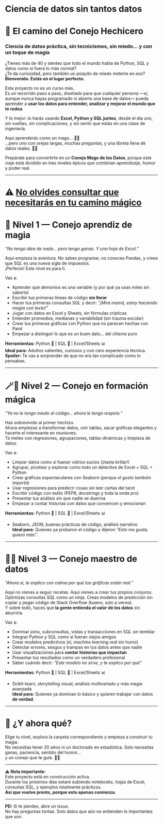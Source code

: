 # **Ciencia de datos sin tantos datos**

# 🐇 El camino del Conejo Hechicero  
### Ciencia de datos práctica, sin tecnicismos, sin miedo... y con un toque de magia

¿Tienes más de 40 y sientes que todo el mundo habla de Python, SQL y datos como si fuera lo más normal?  
¿Te da curiosidad, pero también un poquito de miedo meterte en eso?  
**Bienvenido. Estás en el lugar perfecto.**

Este proyecto no es un curso más.  
Es un recorrido paso a paso, diseñado para que cualquier persona —sí, aunque nunca hayas programado ni abierto una base de datos— pueda aprender a **usar los datos para entender, analizar y mejorar el mundo que te rodea**.

Y lo mejor: lo harás usando **Excel, Python y SQL juntos**, desde el día uno, sin vueltas, sin complicaciones, y sin sentir que estás en una clase de ingeniería.

Aquí aprenderás como un mago... 🧙‍♂️  
...pero uno con orejas largas, muchas preguntas, y una libreta llena de datos reales. 🐇✨

Prepárate para convertirte en un **Conejo Mago de los Datos**, porque este viaje está dividido en tres niveles épicos que combinan aprendizaje, humor y poder real.

---

#  ⚠️ [No olvides consultar que necesitarás en tu camino mágico](../Primeros%20Pasos/)


# 🐰 Nivel 1 — Conejo aprendiz de magia  
*“No tengo idea de nada… pero tengo ganas. Y una hoja de Excel.”*

Aquí empieza la aventura. No sabes programar, no conoces Pandas, y crees que SQL es una nueva sigla de impuestos.  
¡Perfecto! Este nivel es para ti.

Vas a:
- Aprender qué demonios es una variable (y por qué ya usas miles sin saberlo)
- Escribir tus primeras líneas de código **sin llorar**
- Hacer tus primeras consultas SQL y decir: *“¡Mira mamá, estoy haciendo magia con texto!”*
- Jugar con datos en Excel y Sheets, sin fórmulas crípticas
- Entender promedios, medianas y variabilidad (sin trauma escolar)
- Crear tus primeras gráficas con Python que no parecen hechas con Paint
- Empezar a distinguir lo que es un buen dato… del chisme puro

**Herramientas:** Python 🐍 | SQL 🧾 | Excel/Sheets 📊  
**Ideal para:** Adultos valientes, curiosos y con cero experiencia técnica.  
**Spoiler:** Te vas a sorprender de que no era tan complicado como lo pensabas.

---

# 🪄🐇 Nivel 2 — Conejo en formación mágica  
*“Ya no le tengo miedo al código… ahora le tengo respeto.”*

Has sobrevivido al primer hechizo.  
Ahora empiezas a transformar datos, unir tablas, sacar gráficas elegantes y hacerte el interesante en reuniones.  
Te metes con regresiones, agrupaciones, tablas dinámicas y limpieza de datos.

Vas a:
- Limpiar datos como si fueran vidrios sucios (¡hasta brillar!)
- Agrupar, pivotear y explorar como todo un detective de Excel + SQL + Python
- Crear gráficas espectaculares con Seaborn (*porque el gusto también importa*)
- Usar regresiones para predecir cosas sin leer cartas del tarot
- Escribir código con estilo (PEP8, docstrings y toda la onda pro)
- Presentar tus análisis sin que nadie se duerma
- Empezar a contar historias con datos que convencen y emocionan

**Herramientas:** Python 🐍 | SQL 🧾 | Excel/Sheets 📊  
+ Seaborn, JSON, buenas prácticas de código, análisis narrativo  
**Ideal para:** Quienes ya probaron el código y dijeron *“Esto me gusta, quiero más”*.

---

# 👑🐇 Nivel 3 — Conejo maestro de datos  
*“Ahora sí, te explico con calma por qué tus gráficas están mal.”*

Aquí no vienes a seguir recetas. Aquí vienes a crear tus propios conjuros.  
Optimizas consultas SQL como un ninja. Creas modelos de predicción sin copiar y pegar código de Stack Overflow (bueno, solo a veces).  
Y sobre todo, haces que **la gente entienda el valor de los datos** sin aburrirla.

Vas a:
- Dominar joins, subconsultas, vistas y transacciones en SQL sin temblar
- Integrar Python y SQL como si fueran viejos amigos
- Crear modelos predictivos (sí, *machine learning real* sin humo)
- Detectar errores, sesgos y trampas en tus datos antes que nadie
- Usar visualizaciones para **contar historias que impactan**
- Presentar tus resultados como un verdadero profesional
- Saber cuándo decir: *“Este modelo no sirve, y te explico por qué”*

**Herramientas:** Python 🐍 | SQL 🧾 | Excel/Sheets 📊  
+ Scikit-learn, storytelling visual, análisis multivariado y más magia avanzada  
**Ideal para:** Quienes ya dominan lo básico y quieren trabajar con datos **de verdad**.

---

# 🎩 ¿Y ahora qué?

Elige tu nivel, explora la carpeta correspondiente y empieza a construir tu magia.  
No necesitas tener 20 años ni un doctorado en estadística. Solo necesitas ganas, paciencia, sentido del humor…  
y un conejo que te guíe. 🐇✨

---

**⚠️ Nota importante:**  
Este proyecto está en construcción activa.  
Durante los próximos días estaré subiendo notebooks, hojas de Excel, consultas SQL, y ejemplos totalmente prácticos.  
**Así que vuelve pronto, porque esto apenas comienza.**

---

**PD:** Si te pierdes, abre un issue.  
No hay preguntas tontas. Solo datos que aún no entienden lo importantes que son.

